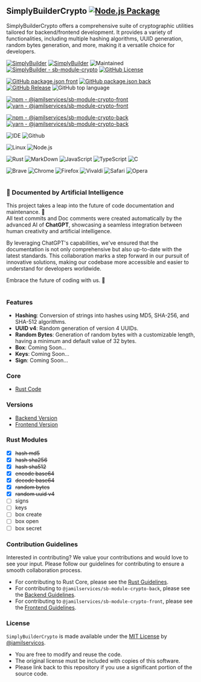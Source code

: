 ## SimplyBuilderCrypto  [![Node.js Package](https://github.com/SimplyBuilder/sb-module-crypto/actions/workflows/npm-publish.yml/badge.svg?event=workflow_dispatch)](https://github.com/SimplyBuilder/sb-module-crypto/actions/workflows/npm-publish.yml)

SimplyBuilderCrypto offers a comprehensive suite of cryptographic utilities tailored for backend/frontend development. It provides a variety of functionalities, including multiple hashing algorithms, UUID generation, random bytes generation, and more, making it a versatile choice for developers.

[![SimplyBuilder](https://img.shields.io/badge/Author-Gerv%C3%A1sio_J%C3%BAnior-brightgreen?style=flat-square&color=%23fedcba)](https://github.com/jamilservicos)
[![SimplyBuilder](https://img.shields.io/badge/SimplyBuilder-Module-brightgreen?style=flat-square&label=SimplyBuilder&color=%23fedcba)](https://simplybuilder.github.io)
![Maintained](https://img.shields.io/badge/Maintained%3F-yes-green.svg)
[![SimplyBuilder - sb-module-crypto](https://img.shields.io/static/v1?label=SimplyBuilder&message=sb-module-crypto&color=blue&logo=github)](https://github.com/SimplyBuilder/sb-module-crypto)
[![GitHub License](https://img.shields.io/github/license/SimplyBuilder/sb-module-crypto)](https://github.com/SimplyBuilder/sb-module-crypto/blob/main/LICENSE)

[![GitHub package.json front](https://img.shields.io/github/package-json/v/SimplyBuilder/sb-module-crypto?filename=wasm-module%2Fpackage.json&label=frontend%20version)](https://github.com/SimplyBuilder/sb-module-crypto/blob/main/napi-module/package.json#L5)
[![GitHub package.json back](https://img.shields.io/github/package-json/v/SimplyBuilder/sb-module-crypto?filename=napi-module%2Fpackage.json&label=backend%20version)](https://github.com/SimplyBuilder/sb-module-crypto/blob/main/wasm-module/package.json#L5)
[![GitHub Release](https://img.shields.io/github/v/release/SimplyBuilder/sb-module-crypto)](https://github.com/SimplyBuilder/sb-module-crypto/releases)
![GitHub top language](https://img.shields.io/github/languages/top/SimplyBuilder/sb-module-crypto)

[![npm - @jamilservices/sb-module-crypto-front](https://img.shields.io/badge/npm-%40jamilservices%2Fsb--module--crypto--front-blue?logo=npm&logoColor=white)](https://www.npmjs.com/package/@jamilservices/sb-module-crypto-front)
[![yarn - @jamilservices/sb-module-crypto-front](https://img.shields.io/badge/yarn-%40jamilservices%2Fsb--module--crypto--front-blue?logo=yarn&logoColor=white)](https://yarnpkg.com/package/@jamilservices/sb-module-crypto-front)     

[![npm - @jamilservices/sb-module-crypto-back](https://img.shields.io/badge/npm-%40jamilservices%2Fsb--module--crypto--back-blue?logo=npm&logoColor=white)](https://www.npmjs.com/package/@jamilservices/sb-module-crypto-back)
[![yarn - @jamilservices/sb-module-crypto-back](https://img.shields.io/badge/yarn-%40jamilservices%2Fsb--module--crypto--back-blue?logo=yarn&logoColor=white)](https://yarnpkg.com/package/@jamilservices/sb-module-crypto-back)


![IDE](https://img.shields.io/badge/WebStorm-000000?logo=WebStorm&logoColor=white)
![Github](https://img.shields.io/badge/GitHub-100000?logo=github&logoColor=white)     

![Linux](https://img.shields.io/badge/Ubuntu-E95420?logo=ubuntu&logoColor=white)
![Node.js](https://img.shields.io/badge/Node.js-43853D?logo=node.js&logoColor=white)

![Rust](https://img.shields.io/badge/Rust-000000?logo=rust&logoColor=white)
![MarkDown](https://img.shields.io/badge/Markdown-000000?logo=markdown&logoColor=white)
![JavaScript](https://img.shields.io/badge/JavaScript-323330?logo=javascript&logoColor=F7DF1E)
![TypeScript](https://img.shields.io/badge/TypeScript-007ACC?logo=typescript&logoColor=white)
![C](https://img.shields.io/badge/C-00599C?logo=c&logoColor=white)    

![Brave](https://img.shields.io/badge/Brave-FF1B2D?logo=Brave&logoColor=white)
![Chrome](https://img.shields.io/badge/Chrome-4285F4?logo=Google-chrome&logoColor=white)
![Firefox](https://img.shields.io/badge/Firefox-FF7139?logo=Firefox-Browser&logoColor=white)
![Vivaldi](https://img.shields.io/badge/Vivaldi-EF3939?logo=Vivaldi&logoColor=white)
![Safari](https://img.shields.io/badge/Safari-FF1B2D?logo=Safari&logoColor=white)
![Opera](https://img.shields.io/badge/Opera-FF1B2D?logo=Opera&logoColor=white)    


#         
### 🤖 Documented by Artificial Intelligence

This project takes a leap into the future of code documentation and maintenance. 🚀            
All text commits and Doc comments were created automatically by the advanced AI of **ChatGPT**, showcasing a seamless integration between human creativity and artificial intelligence.

By leveraging ChatGPT's capabilities, we've ensured that the documentation is not only comprehensive but also up-to-date with the latest standards. This collaboration marks a step forward in our pursuit of innovative solutions, making our codebase more accessible and easier to understand for developers worldwide.

Embrace the future of coding with us. 🌟

# 
### Features

- **Hashing**: Conversion of strings into hashes using MD5, SHA-256, and SHA-512 algorithms.
- **UUID v4**: Random generation of version 4 UUIDs.
- **Random Bytes**: Generation of random bytes with a customizable length, having a minimum and default value of 32 bytes.
- **Box**: Coming Soon...
- **Keys**: Coming Soon...
- **Sign**: Coming Soon...

### Core

- [Rust Code](/rust-core/README.md)

### Versions

- [Backend Version](/napi-module/README.md)
- [Frontend Version](/wasm-module/README.md)

### Rust Modules

- [x] ~~hash md5~~
- [x] ~~hash sha256~~
- [x] ~~hash sha512~~
- [x] ~~encode base64~~
- [x] ~~decode base64~~
- [x] ~~random bytes~~
- [x] ~~random uuid v4~~
- [ ] signs
- [ ] keys
- [ ] box create
- [ ] box open
- [ ] box secret

### Contribution Guidelines

Interested in contributing? We value your contributions and would love to see your input. Please follow our guidelines for contributing to ensure a smooth collaboration process.

- For contributing to Rust Core, please see the [Rust Guidelines](/rust-core/CONTRIBUTING.md).
- For contributing to `@jamilservices/sb-module-crypto-back`, please see the [Backend Guidelines](/napi-module/CONTRIBUTING.md).
- For contributing to `@jamilservices/sb-module-crypto-front`, please see the [Frontend Guidelines](/wasm-module/CONTRIBUTING.md).

### License

`SimplyBuilderCrypto` is made available under the [MIT License](/LICENSE) by [@jamilservicos](https://github.com/jamilservicos).

- You are free to modify and reuse the code.
- The original license must be included with copies of this software.
- Please link back to this repository if you use a significant portion of the source code.
